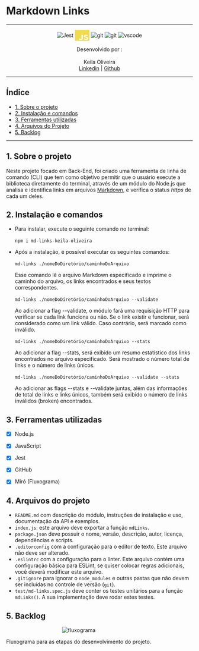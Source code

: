 # Markdown Links
***
<div align="center">
  
  
 <img align="center" alt="Jest" height="30" width="40" src="https://cdn.jsdelivr.net/gh/devicons/devicon/icons/jest/jest-plain.svg" /> 
  <img align="center" alt="Rafa-Js" height="30" width="40" src="https://raw.githubusercontent.com/devicons/devicon/master/icons/javascript/javascript-plain.svg">
  <img align="center" alt="git" height="30" width="40" src="https://cdn.jsdelivr.net/gh/devicons/devicon/icons/git/git-original.svg" />
  <img align="center" alt="git" height="30" width="40" src="https://camo.githubusercontent.com/900baefb89e187c8b32cdbb3b440d1502fe8f30a1a335cc5dc5868af0142f8b1/68747470733a2f2f63646e2e6a7364656c6976722e6e65742f67682f64657669636f6e732f64657669636f6e2f69636f6e732f6e6f64656a732f6e6f64656a732d6f726967696e616c2e737667" />
  <img align="center" alt="vscode" height="30" width="40" src="https://cdn.jsdelivr.net/gh/devicons/devicon/icons/vscode/vscode-original.svg" />
  
  <br>

  Desenvolvido por : <br>
  <br>
    Keila Oliveira<br>
  [Linkedin](https://www.linkedin.com/in/keilaoliveiradev/) | [Github](https://github.com/Keilaoliveira0112)
  <br>

  
</div>
 
***

## Índice

* [1. Sobre o projeto](#1-sobre-o-projeto)
* [2. Instalação e comandos](#2-instalaçao-e-comandos)
* [3. Ferramentas utilizadas](#3-ferramntas-utilizadas)
* [4. Arquivos do Projeto](#4-arquivos-projeto)
* [5. Backlog](#5-backlog)

***

## 1. Sobre o projeto

Neste projeto focado em Back-End, foi criado uma ferramenta de linha de comando (CLI) que tem como objetivo permitir que o usuário execute a biblioteca diretamente do terminal, através de um módulo do Node.js que analisa e identifica links em arquivos [Markdown](https://pt.wikipedia.org/wiki/Markdown), e verifica o status _https_ de cada um deles.
## 2. Instalação e comandos

* Para instalar, execute o seguinte comando no terminal:

  `npm i md-links-keila-oliveira`

* Após a instalação, é possível executar os seguintes comandos:

  `md-links ./nomeDoDiretório/caminhoDoArquivo`

  Esse comando lê o arquivo Markdown especificado e imprime o caminho do arquivo, os links encontrados e seus textos correspondentes.

  `md-links ./nomeDoDiretório/caminhoDoArquivo --validate`

  Ao adicionar a flag --validate, o módulo fará uma requisição HTTP para verificar se cada link funciona ou não. Se o link existir e funcionar, será considerado como um link válido. Caso contrário, será marcado como inválido.

  `md-links ./nomeDoDiretório/caminhoDoArquivo --stats`

  Ao adicionar a flag --stats, será exibido um resumo estatístico dos links encontrados no arquivo especificado. Será mostrado o número total de links e o número de links únicos.

  `md-links ./nomeDoDiretório/caminhoDoArquivo --validate --stats`

  Ao adicionar as flags --stats e --validate juntas, além das informações de total de links e links únicos, também será exibido o número de links inválidos (broken) encontrados.

## 3. Ferramentas utilizadas

- [x] Node.js
- [x] JavaScript
- [x] Jest
- [x] GitHub
- [x] Miró (Fluxograma)



## 4. Arquivos do projeto

* `README.md` com descrição do módulo, instruções de instalação e uso,
  documentação da API e exemplos. 
* `index.js`: este arquivo deve exportar a função `mdLinks`.
* `package.json` deve possuir o nome, versão, descrição, autor, licença,
  dependências e scripts.
* `.editorconfig` com a configuração para o editor de texto. Este arquivo não
  deve ser alterado.
* `.eslintrc` com a configuração para o linter. Este arquivo contém uma
configuração básica para ESLint, se quiser colocar regras adicionais, você deverá modificar este arquivo.
* `.gitignore` para ignorar o `node_modules` e outras pastas que não devem
  ser incluídas no controle de versão (`git`).
* `test/md-links.spec.js` deve conter os testes unitários para a função
  `mdLinks()`. A sua implementação deve rodar estes testes.

## 5. Backlog
 
 <div style="display:flex">
  <div align="center">
    <img alt="fluxograma" width="650"src="https://user-images.githubusercontent.com/122574525/237382834-6220c9c6-e093-46ea-82b4-2c5778205862.jpg"/><br>


   Fluxograma para as etapas do desenvolvimento do projeto.
  </div>
 </div>
